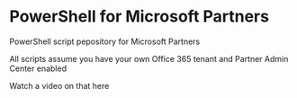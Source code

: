 # PowerShell for Microsoft Partners
PowerShell script pepository for Microsoft Partners

All scripts assume you have your own Office 365 tenant and Partner Admin Center enabled

Watch a video on that here 
